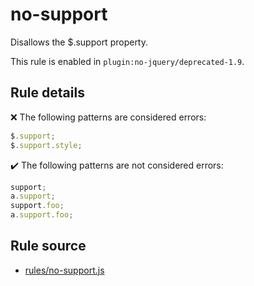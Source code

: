 # no-support

Disallows the $.support property.

This rule is enabled in `plugin:no-jquery/deprecated-1.9`.

## Rule details

❌ The following patterns are considered errors:
```js
$.support;
$.support.style;
```

✔️ The following patterns are not considered errors:
```js
support;
a.support;
support.foo;
a.support.foo;
```
## Rule source

* [rules/no-support.js](../rules/no-support.js)
